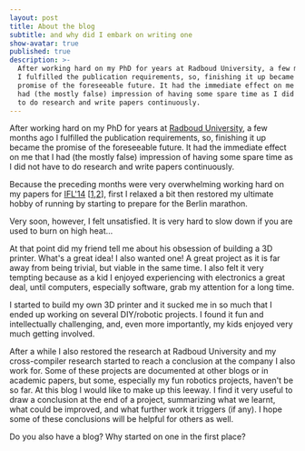 ```yaml
---
layout: post
title: About the blog
subtitle: and why did I embark on writing one
show-avatar: true
published: true
description: >-
  After working hard on my PhD for years at Radboud University, a few months ago
  I fulfilled the publication requirements, so, finishing it up became the
  promise of the foreseeable future. It had the immediate effect on me that I
  had (the mostly false) impression of having some spare time as I did not have
  to do research and write papers continuously.
---
```


After working hard on my PhD for years at [Radboud University](http://www.ru.nl/icis/), a few months ago I fulfilled the publication requirements, so, finishing it up became the promise of the foreseeable future.  It had the immediate effect on me that I had (the mostly false) impression of having some spare time as I did not have to do research and write papers continuously.

Because the preceding months were very overwhelming working hard on my papers for [IFL'14](https://ifl2014.github.io/) [[1](http://dl.acm.org/citation.cfm?id=2746333),[2](http://dl.acm.org/citation.cfm?id=2746325.2746331&coll=DL&dl=GUIDE&CFID=681420162&CFTOKEN=47346937)], first I relaxed a bit then restored my ultimate hobby of running by starting to prepare for the Berlin marathon.

Very soon, however, I felt unsatisfied. It is very hard to slow down if you are used to burn on high heat...

At that point did my friend tell me about his obsession of building a 3D printer.
What's a great idea! I also wanted one!
A great project as it is far away from being trivial, but viable in the same time. I also felt it very tempting because as a kid I enjoyed experiencing with electronics a great deal, until computers, especially software, grab my attention for a long time.

I started to build my own 3D printer and it sucked me in so much that I ended up working on several DIY/robotic projects. I found it fun and intellectually challenging, and, even more importantly, my kids enjoyed very much getting involved.

After a while I also restored the research at Radboud University and my cross-compiler research started to reach a conclusion at the company I also work for. Some of these projects are documented at other blogs or in academic papers, but some, especially my fun robotics projects, haven't be so far. At this blog I would like to make up this leeway. I find it very useful to draw a conclusion at the end of a project, summarizing what we learnt, what could be improved, and what further work it triggers (if any). I hope some of these conclusions will be helpful for others as well.

Do you also have a blog? Why started on one in the first place?
